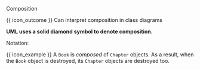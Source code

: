 <span id="title">Composition</span>

<span id="prereqs"></span>

<span id="outcomes">{{ icon_outcome }} Can interpret composition in class diagrams</span>

<div id="body">

**UML uses a solid diamond symbol to denote composition.**

Notation:

<pic src="{{baseUrl}}/uml/classDiagrams/composition/what/images/notation.png" width="220" />
<p/>

<box>

{{ icon_example }} A `Book` is _composed_ of `Chapter` objects. As a result, when the `Book` object is destroyed, its `Chapter` objects are destroyed too.

<pic src="{{baseUrl}}/uml/classDiagrams/composition/what/images/bookChapter.png" width="220" />
<p/>

</box>

</div>

<div id="extras">
</div>
